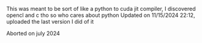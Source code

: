 This was meant to be sort of like a python to cuda jit compiler, I discovered opencl and c tho so who cares about python
Updated on 11/15/2024 22:12, uploaded the last version I did of it

Aborted on july 2024
